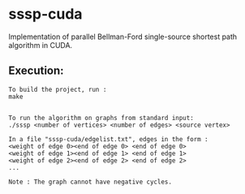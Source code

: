 # sssp-cuda
Implementation of parallel Bellman-Ford single-source shortest path algorithm in CUDA.

## Execution:
```
To build the project, run :
make

```
```

To run the algorithm on graphs from standard input:
./sssp <number of vertices> <number of edges> <source vertex>

In a file "sssp-cuda/edgelist.txt", edges in the form :
<weight of edge 0><end of edge 0> <end of edge 0>
<weight of edge 1><end of edge 1> <end of edge 1>
<weight of edge 2><end of edge 2> <end of edge 2>
...

Note : The graph cannot have negative cycles.

```


